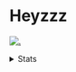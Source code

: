 # Heyzzz  

[![.](https://skillicons.dev/icons?i=js,java)](https://skillicons.dev)  

<details>
<summary>Stats</summary
<!--START_SECTION:waka-->

```txt
JavaScript   19 hrs 48 mins  ████████████████▓░░░░░░░░   66.81 %
Rust         4 hrs 19 mins   ███▓░░░░░░░░░░░░░░░░░░░░░   14.58 %
CSS          2 hrs 7 mins    █▓░░░░░░░░░░░░░░░░░░░░░░░   07.19 %
JSON         1 hr 54 mins    █▓░░░░░░░░░░░░░░░░░░░░░░░   06.43 %
TypeScript   44 mins         ▓░░░░░░░░░░░░░░░░░░░░░░░░   02.51 %
```

<!--END_SECTION:waka-->
</details>
